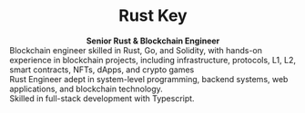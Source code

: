 <h1 align="center">Rust Key</h1>

<div align="center">
  <strong>Senior Rust & Blockchain Engineer</strong>
</div>
<div align="left">
Blockchain engineer skilled in Rust, Go, and Solidity, with hands-on experience in blockchain projects, including infrastructure, protocols, L1, L2, smart contracts, NFTs, dApps, and crypto games<br />
Rust Engineer adept in system-level programming, backend systems, web applications, and blockchain technology.<br />
Skilled in full-stack development with Typescript.<br />
</div>
